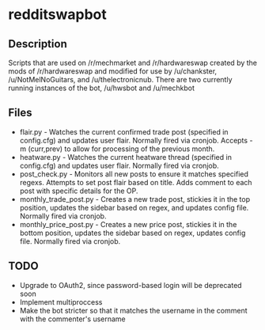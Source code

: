 # redditswapbot

## Description

Scripts that are used on /r/mechmarket and /r/hardwareswap created by the mods of /r/hardwareswap and modified for use by /u/chankster, /u/NotMelNoGuitars, and /u/thelectronicnub. There are two currently running instances of the bot, /u/hwsbot and /u/mechkbot

## Files

* flair.py - Watches the current confirmed trade post (specified in config.cfg) and updates user flair. Normally fired via cronjob.  Accepts -m (curr,prev) to allow for processing of the previous month.
* heatware.py - Watches the current heatware thread (specified in config.cfg) and updates user flair. Normally fired via cronjob.
* post_check.py - Monitors all new posts to ensure it matches specified regexs.  Attempts to set post flair based on title.  Adds comment to each post with specific details for the OP.
* monthly_trade_post.py - Creates a new trade post, stickies it in the top position, updates the sidebar based on regex, and updates config file.  Normally fired via cronjob.
* monthly_price_post.py - Creates a new price post, stickies it in the bottom position, updates the sidebar based on regex, updates config file.  Normally fired via cronjob.

## TODO

* Upgrade to OAuth2, since password-based login will be deprecated soon
* Implement multiproccess 
* Make the bot stricter so that it matches the username in the comment with the commenter's username
